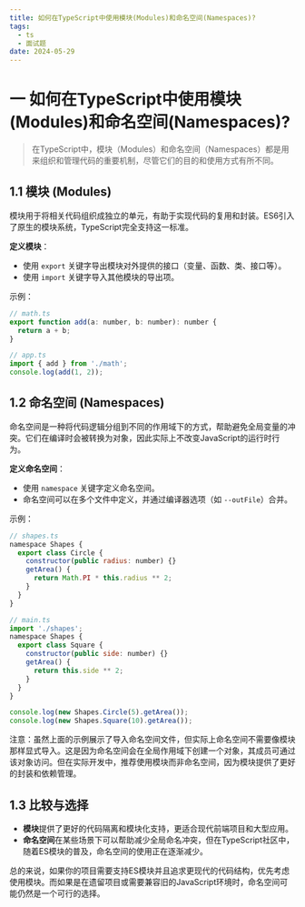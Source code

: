 ```yaml
---
title: 如何在TypeScript中使用模块(Modules)和命名空间(Namespaces)?
tags:
  - ts
  - 面试题
date: 2024-05-29
---
```

# 一 如何在TypeScript中使用模块(Modules)和命名空间(Namespaces)?

> 在TypeScript中，模块（Modules）和命名空间（Namespaces）都是用来组织和管理代码的重要机制，尽管它们的目的和使用方式有所不同。

## 1.1 模块 (Modules)

模块用于将相关代码组织成独立的单元，有助于实现代码的复用和封装。ES6引入了原生的模块系统，TypeScript完全支持这一标准。

**定义模块**：

- 使用 `export` 关键字导出模块对外提供的接口（变量、函数、类、接口等）。
- 使用 `import` 关键字导入其他模块的导出项。

示例：

```js
// math.ts
export function add(a: number, b: number): number {
  return a + b;
}

// app.ts
import { add } from './math';
console.log(add(1, 2));
```

## 1.2 命名空间 (Namespaces)

命名空间是一种将代码逻辑分组到不同的作用域下的方式，帮助避免全局变量的冲突。它们在编译时会被转换为对象，因此实际上不改变JavaScript的运行时行为。

**定义命名空间**：

- 使用 `namespace` 关键字定义命名空间。
- 命名空间可以在多个文件中定义，并通过编译器选项（如 `--outFile`）合并。

示例：

```js
// shapes.ts
namespace Shapes {
  export class Circle {
    constructor(public radius: number) {}
    getArea() {
      return Math.PI * this.radius ** 2;
    }
  }
}

// main.ts
import './shapes';
namespace Shapes {
  export class Square {
    constructor(public side: number) {}
    getArea() {
      return this.side ** 2;
    }
  }
}

console.log(new Shapes.Circle(5).getArea());
console.log(new Shapes.Square(10).getArea());
```

注意：虽然上面的示例展示了导入命名空间文件，但实际上命名空间不需要像模块那样显式导入。这是因为命名空间会在全局作用域下创建一个对象，其成员可通过该对象访问。但在实际开发中，推荐使用模块而非命名空间，因为模块提供了更好的封装和依赖管理。

## 1.3 比较与选择

- **模块**提供了更好的代码隔离和模块化支持，更适合现代前端项目和大型应用。
- **命名空间**在某些场景下可以帮助减少全局命名冲突，但在TypeScript社区中，随着ES模块的普及，命名空间的使用正在逐渐减少。

总的来说，如果你的项目需要支持ES模块并且追求更现代的代码结构，优先考虑使用模块。而如果是在遗留项目或需要兼容旧的JavaScript环境时，命名空间可能仍然是一个可行的选择。
